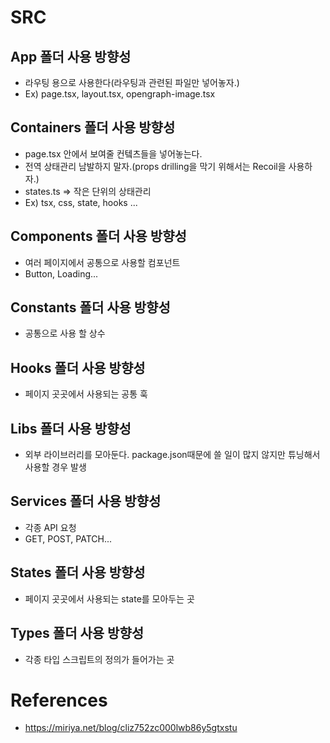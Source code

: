 # SRC

## App 폴더 사용 방향성

- 라우팅 용으로 사용한다(라우팅과 관련된 파일만 넣어놓자.)
- Ex) page.tsx, layout.tsx, opengraph-image.tsx

## Containers 폴더 사용 방향성

- page.tsx 안에서 보여줄 컨텤츠들을 넣어놓는다.
- 전역 상태관리 남발하지 말자.(props drilling을 막기 위해서는 Recoil을 사용하자.)
- states.ts => 작은 단위의 상태관리
- Ex) tsx, css, state, hooks ...

## Components 폴더 사용 방향성

- 여러 페이지에서 공통으로 사용할 컴포넌트
- Button, Loading...

## Constants 폴더 사용 방향성

- 공통으로 사용 할 상수

## Hooks 폴더 사용 방향성

- 페이지 곳곳에서 사용되는 공통 훅

## Libs 폴더 사용 방향성

- 외부 라이브러리를 모아둔다. package.json때문에 쓸 일이 많지 않지만 튜닝해서 사용할 경우 발생

## Services 폴더 사용 방향성

- 각종 API 요청
- GET, POST, PATCH...

## States 폴더 사용 방향성

- 페이지 곳곳에서 사용되는 state를 모아두는 곳

## Types 폴더 사용 방향성

- 각종 타입 스크립트의 정의가 들어가는 곳

# References

- https://miriya.net/blog/cliz752zc000lwb86y5gtxstu
